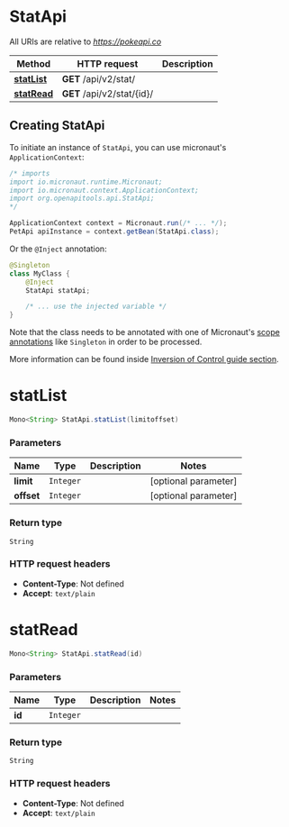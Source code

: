 # StatApi

All URIs are relative to *https://pokeapi.co*

| Method | HTTP request | Description |
|------------- | ------------- | -------------|
| [**statList**](StatApi.md#statList) | **GET** /api/v2/stat/ |  |
| [**statRead**](StatApi.md#statRead) | **GET** /api/v2/stat/{id}/ |  |


## Creating StatApi

To initiate an instance of `StatApi`, you can use micronaut's `ApplicationContext`:
```java
/* imports
import io.micronaut.runtime.Micronaut;
import io.micronaut.context.ApplicationContext;
import org.openapitools.api.StatApi;
*/

ApplicationContext context = Micronaut.run(/* ... */);
PetApi apiInstance = context.getBean(StatApi.class);
```

Or the `@Inject` annotation:
```java
@Singleton
class MyClass {
    @Inject
    StatApi statApi;

    /* ... use the injected variable */
}
```
Note that the class needs to be annotated with one of Micronaut's [scope annotations](https://docs.micronaut.io/latest/guide/#scopes) like `Singleton` in order to be processed.

More information can be found inside [Inversion of Control guide section](https://docs.micronaut.io/latest/guide/#ioc).

<a id="statList"></a>
# **statList**
```java
Mono<String> StatApi.statList(limitoffset)
```



### Parameters
| Name | Type | Description  | Notes |
|------------- | ------------- | ------------- | -------------|
| **limit** | `Integer`|  | [optional parameter] |
| **offset** | `Integer`|  | [optional parameter] |


### Return type
`String`



### HTTP request headers
 - **Content-Type**: Not defined
 - **Accept**: `text/plain`

<a id="statRead"></a>
# **statRead**
```java
Mono<String> StatApi.statRead(id)
```



### Parameters
| Name | Type | Description  | Notes |
|------------- | ------------- | ------------- | -------------|
| **id** | `Integer`|  | |


### Return type
`String`



### HTTP request headers
 - **Content-Type**: Not defined
 - **Accept**: `text/plain`


